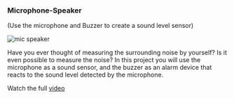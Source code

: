 ### **Microphone-Speaker** 
(Use the microphone and Buzzer to create a sound level sensor)

![mic speaker](https://user-images.githubusercontent.com/37689522/53421795-8fd2f180-39de-11e9-9a41-38020bf4bb90.gif)

Have you ever thought of measuring the surrounding noise by yourself? Is it even possible to measure the noise?
In this project you will use the microphone as a sound sensor, and the buzzer as an alarm device that reacts to the sound level detected by the microphone. 

Watch the full [video](https://www.youtube.com/watch?v=bSRxBlki2G8)
